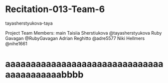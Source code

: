 # Recitation-013-Team-6
 tayasherstyukova-taya

Project Team Members: 
main
Taisiia Sherstiukova @tayasherstyukova
Ruby Gavagan @RubyGavagan
Adrian Reghitto @adre5577
Niki Hellmers @nihe1661
# aaaaaaaaaaaaaaaaaaaaaaaaaaaaaaaaaaaaaaaaaabbbb
